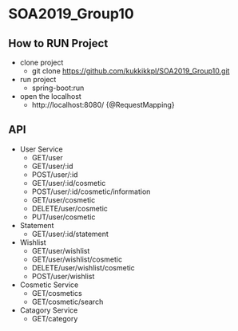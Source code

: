 # SOA2019_Group10

## How to RUN Project
- clone project
  - git clone https://github.com/kukkikkpl/SOA2019_Group10.git
- run project
  - spring-boot:run
- open the localhost
  - http://localhost:8080/ {@RequestMapping}

## API
- User Service
  - GET/user
  - GET/user/:id
  - POST/user/:id
  - GET/user/:id/cosmetic
  - POST/user/:id/cosmetic/information
  - GET/user/cosmetic
  - DELETE/user/cosmetic
  - PUT/user/cosmetic
- Statement
  - GET/user/:id/statement
- Wishlist
  - GET/user/wishlist
  - GET/user/wishlist/cosmetic
  - DELETE/user/wishlist/cosmetic
  - POST/user/wishlist
- Cosmetic Service
  - GET/cosmetics
  - GET/cosmetic/search
- Catagory Service
  - GET/category
